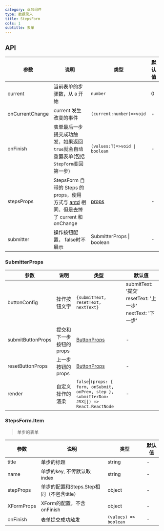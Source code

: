 ```yaml
---
category: 业务组件
type: 数据录入
title: StepsForm
cols: 1
subtitle: 表单
---
```



## API

| 参数 | 说明 | 类型 | 默认值 |
| --- | --- | --- | --- |
| current | 当前表单的步骤数，从 `0` 开始 | `number` | 0 |
| onCurrentChange | current 发生改变的事件 | `(current:number)=>void` | - |
| onFinish | 表单最后一步提交成功触发，如果返回`true`就会自动重置表单(包括`StepForm`变回第一步) | `(values:T)=>void \| boolean` | - |
| stepsProps | StepsForm 自带的 Steps 的 props，使用方式与 [antd](https://ant.design/components/steps-cn/) 相同，但是去掉了 current 和 onChange | [props](https://ant.design/components/steps-cn/#API) | - |
|submitter|  操作按钮配置， false时不展示 |SubmitterProps \| boolean|-|


### SubmitterProps

| 参数 | 说明 | 类型 | 默认值 |
| --- | --- | --- | --- |
| buttonConfig | 操作按钮文字 | `{submitText, resetText, nextText}` | submitText: '提交' resetText: '上一步'  nextText: '下一步'   |
| submitButtonProps | 提交和下一步按钮的 props | [ButtonProps](https://ant.design/components/button-cn/) | - |
| resetButtonProps | 上一步按钮的 props | [ButtonProps](https://ant.design/components/button-cn/) | - |
| render | 自定义操作的渲染 | `false`\|`(props: { form, onSubmit, onPrev, step }, submitterDom: JSX[]) => React.ReactNode`   | - |


### StepsForm.Item 

> 单步的表单

| 参数 | 说明 | 类型 | 默认值 |
| --- | --- | --- | --- |
|title|单步的标题|string|-|
|name|单步的key, 不传默认取index|string|-|
|stepProps|单步的配置和Steps.Step相同（不包含title）|object|-|
|XFormProps|XForm的配置，不含onFinish|object|-|
| onFinish | 表单提交成功触发 | `(values) => boolean` | - |
